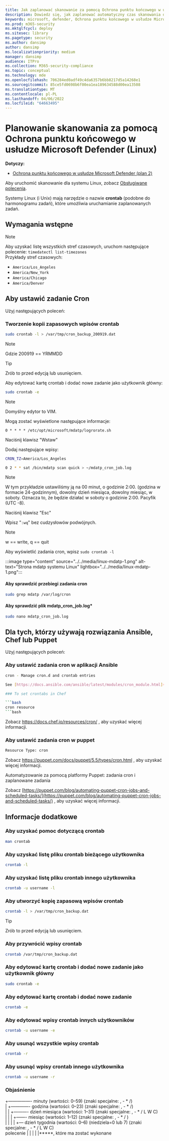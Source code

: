 ```yaml
---
title: Jak zaplanować skanowanie za pomocą Ochrona punktu końcowego w usłudze Microsoft Defender (Linux)
description: Dowiedz się, jak zaplanować automatyczny czas skanowania dla Ochrona punktu końcowego w usłudze Microsoft Defender (Linux), aby lepiej chronić zasoby organizacji.
keywords: microsoft, defender, Ochrona punktu końcowego w usłudze Microsoft Defender, linux, scans, antivirus, microsoft defender for endpoint (linux)
ms.prod: m365-security
ms.mktglfcycl: deploy
ms.sitesec: library
ms.pagetype: security
ms.author: dansimp
author: dansimp
ms.localizationpriority: medium
manager: dansimp
audience: ITPro
ms.collection: M365-security-compliance
ms.topic: conceptual
ms.technology: mde
ms.openlocfilehash: 706284ed0adf49c4da6357b6bb8217d5a14268e1
ms.sourcegitcommit: 85ce5fd0698b6f00ea1ea189634588d00ea13508
ms.translationtype: MT
ms.contentlocale: pl-PL
ms.lasthandoff: 04/06/2022
ms.locfileid: "64663495"
---
```

# <a name="schedule-scans-with-microsoft-defender-for-endpoint-linux"></a>Planowanie skanowania za pomocą Ochrona punktu końcowego w usłudze Microsoft Defender (Linux)

**Dotyczy:**
- [Ochrona punktu końcowego w usłudze Microsoft Defender (plan 2)](https://go.microsoft.com/fwlink/p/?linkid=2154037) 


Aby uruchomić skanowanie dla systemu Linux, zobacz [Obsługiwane polecenia](/microsoft-365/security/defender-endpoint/linux-resources#supported-commands).

Systemy Linux (i Unix) mają narzędzie o nazwie **crontab** (podobne do harmonogramu zadań), które umożliwia uruchamianie zaplanowanych zadań.

## <a name="pre-requisite"></a>Wymagania wstępne

> [!NOTE]
> Aby uzyskać listę wszystkich stref czasowych, uruchom następujące polecenie: `timedatectl list-timezones`<br>
> Przykłady stref czasowych:
>
> - `America/Los_Angeles`
> - `America/New_York`
> - `America/Chicago`
> - `America/Denver`

## <a name="to-set-the-cron-job"></a>Aby ustawić zadanie Cron

Użyj następujących poleceń:

### <a name="backup-crontab-entries"></a>Tworzenie kopii zapasowych wpisów crontab

```bash
sudo crontab -l > /var/tmp/cron_backup_200919.dat
```

> [!NOTE]
> Gdzie 200919 == YRMMDD

> [!TIP]
> Zrób to przed edycją lub usunięciem.

Aby edytować kartę crontab i dodać nowe zadanie jako użytkownik główny:

```bash
sudo crontab -e
```

> [!NOTE]
> Domyślny edytor to VIM.

Mogą zostać wyświetlone następujące informacje:

```outbou
0 * * * * /etc/opt/microsoft/mdatp/logrorate.sh
```

Naciśnij klawisz "Wstaw"

Dodaj następujące wpisy:

```bash
CRON_TZ=America/Los_Angeles

0 2 * * sat /bin/mdatp scan quick > ~/mdatp_cron_job.log
```

> [!NOTE]
> W tym przykładzie ustawiliśmy ją na 00 minut, o godzinie 2:00. (godzina w formacie 24-godzinnym), dowolny dzień miesiąca, dowolny miesiąc, w soboty. Oznacza to, że będzie działać w soboty o godzinie 2:00. Pacyfik (UTC -8).

Naciśnij klawisz "Esc"

Wpisz "`:wq`" bez cudzysłowów podwójnych.

> [!NOTE]
> w == write, q == quit

Aby wyświetlić zadania cron, wpisz `sudo crontab -l`

:::image type="content" source="../../media/linux-mdatp-1.png" alt-text="Strona mdatp systemu Linux" lightbox="../../media/linux-mdatp-1.png":::

#### <a name="to-inspect-cron-job-runs"></a>Aby sprawdzić przebiegi zadania cron

```bash
sudo grep mdatp /var/log/cron
```

#### <a name="to-inspect-the-mdatp_cron_joblog"></a>Aby sprawdzić plik mdatp_cron_job.log*

```bash
sudo nano mdatp_cron_job.log
```

## <a name="for-those-who-use-ansible-chef-or-puppet"></a>Dla tych, którzy używają rozwiązania Ansible, Chef lub Puppet

Użyj następujących poleceń:

### <a name="to-set-cron-jobs-in-ansible"></a>Aby ustawić zadania cron w aplikacji Ansible

```bash
cron - Manage cron.d and crontab entries

See [https://docs.ansible.com/ansible/latest/modules/cron_module.html](https://docs.ansible.com/ansible/latest/modules/cron_module.html) for more information.

### To set crontabs in Chef

```bash
cron resource
```bash

```
Zobacz <https://docs.chef.io/resources/cron/> , aby uzyskać więcej informacji.

### <a name="to-set-cron-jobs-in-puppet"></a>Aby ustawić zadania cron w puppet

```bash
Resource Type: cron
```

Zobacz <https://puppet.com/docs/puppet/5.5/types/cron.html> , aby uzyskać więcej informacji.

Automatyzowanie za pomocą platformy Puppet: zadania cron i zaplanowane zadania

Zobacz [https://puppet.com/blog/automating-puppet-cron-jobs-and-scheduled-tasks/](https://puppet.com/blog/automating-puppet-cron-jobs-and-scheduled-tasks/) , aby uzyskać więcej informacji.

## <a name="additional-information"></a>Informacje dodatkowe

### <a name="to-get-help-with-crontab"></a>Aby uzyskać pomoc dotyczącą crontab

```bash
man crontab
```

### <a name="to-get-a-list-of-crontab-file-of-the-current-user"></a>Aby uzyskać listę pliku crontab bieżącego użytkownika

```bash
crontab -l
```

### <a name="to-get-a-list-of-crontab-file-of-another-user"></a>Aby uzyskać listę pliku crontab innego użytkownika

```bash
crontab -u username -l
```

### <a name="to-backup-crontab-entries"></a>Aby utworzyć kopię zapasową wpisów crontab

```bash
crontab -l > /var/tmp/cron_backup.dat
```

> [!TIP]
> Zrób to przed edycją lub usunięciem.

### <a name="to-restore-crontab-entries"></a>Aby przywrócić wpisy crontab

```bash
crontab /var/tmp/cron_backup.dat
```

### <a name="to-edit-the-crontab-and-add-a-new-job-as-a-root-user"></a>Aby edytować kartę crontab i dodać nowe zadanie jako użytkownik główny

```bash
sudo crontab -e
```

### <a name="to-edit-the-crontab-and-add-a-new-job"></a>Aby edytować kartę crontab i dodać nowe zadanie

```bash
crontab -e
```

### <a name="to-edit-other-users-crontab-entries"></a>Aby edytować wpisy crontab innych użytkowników

```bash
crontab -u username -e
```

### <a name="to-remove-all-crontab-entries"></a>Aby usunąć wszystkie wpisy crontab

```bash
crontab -r
```

### <a name="to-remove-other-users-crontab-entries"></a>Aby usunąć wpisy crontab innego użytkownika

```bash
crontab -u username -r
```

### <a name="explanation"></a>Objaśnienie

+—————- minuty (wartości: 0–59) (znaki specjalne: , \- \* /)  <br>
| +————- godzina (wartości: 0–23) (znaki specjalne: , \- \* /) <br>
| | +———- dzień miesiąca (wartości: 1–31) (znaki specjalne: , \- \* / L W C)  <br>
| | | +——- miesiąc (wartości: 1–12) (znaki specjalne: , \- \* / )  <br>
| | | | +— dzień tygodnia (wartości: 0–6) (niedziela=0 lub 7) (znaki specjalne: , \- \* / L W C) <br>
polecenie | | | | |*****, które ma zostać wykonane

